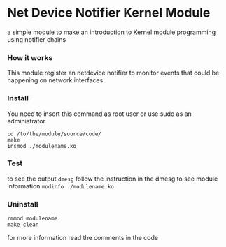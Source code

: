 # Net Device Notifier Kernel Module

a simple module to make an introduction to Kernel module programming using notifier chains


### How it works
This module register an netdevice notifier to monitor events that could be happening on network interfaces


### Install
You need to insert this command as root user or use sudo as an administrator
```
cd /to/the/module/source/code/
make
insmod ./modulename.ko
```

### Test
to see the output `dmesg`
follow the instruction in the dmesg
to see module information `modinfo ./modulename.ko`


### Uninstall
```
rmmod modulename
make clean
```

for more information read the comments in the code
